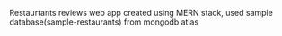 Restaurtants reviews web app created using MERN stack, used sample database(sample-restaurants) from mongodb atlas